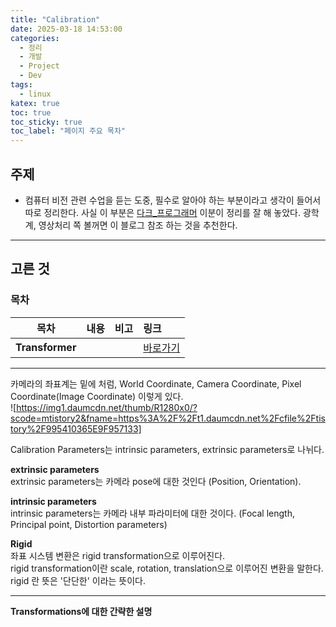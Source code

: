 ```yaml
---
title: "Calibration"
date: 2025-03-18 14:53:00
categories:
  - 정리
  - 개발
  - Project
  - Dev
tags:
  - linux
katex: true
toc: true
toc_sticky: true
toc_label: "페이지 주요 목차"
---
```


## 주제

- 컴퓨터 비전 관련 수업을 듣는 도중, 필수로 알아야 하는 부분이라고 생각이 들어서 따로 정리한다. 사실 이 부분은 [다크_프로그래머](https://darkpgmr.tistory.com/32) 이분이 정리를 잘 해 놓았다. 광학계, 영상처리 쪽 볼꺼면 이 블로그 참조 하는 것을 추천한다.

---

## 고른 것

### 목차

|목차|내용|비고|링크|
|:--:|:--|:--|:--|
|**Transformer**|||<a href="#transformer">바로가기</a>|


---

카메라의 좌표계는 밑에 처럼, World Coordinate, Camera Coordinate, Pixel Coordinate(Image Coordinate) 이렇게 있다.  
![https://img1.daumcdn.net/thumb/R1280x0/?scode=mtistory2&fname=https%3A%2F%2Ft1.daumcdn.net%2Fcfile%2Ftistory%2F995410365E9F957133]

Calibration Parameters는 intrinsic parameters, extrinsic parameters로 나뉘다.  
  
**extrinsic parameters**  
extrinsic parameters는 카메라 pose에 대한 것인다 (Position, Orientation).
  
**intrinsic parameters**  
intrinsic parameters는 카메라 내부 파라미터에 대한 것이다. (Focal length, Principal point, Distortion parameters)  
  
**Rigid**  
좌표 시스템 변환은 rigid transformation으로 이루어진다.  
rigid transformation이란 scale, rotation, translation으로 이루어진 변환을 말한다.  
rigid 란 뜻은 '단단한' 이라는 뜻이다.  

---  

**Transformations에 대한 간략한 설명**  

